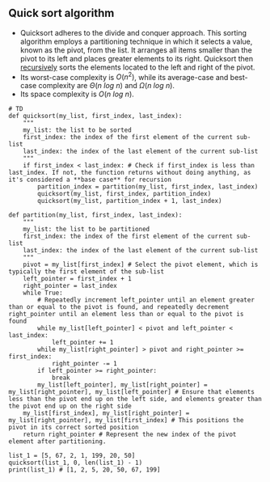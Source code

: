 ## Quick sort algorithm
- Quicksort adheres to the divide and conquer approach. This sorting algorithm employs a partitioning technique in which it selects a value, known as the pivot, from the list. It arranges all items smaller than the pivot to its left and places greater elements to its right. Quicksort then [recursively](Recursion.md) sorts the elements located to the left and right of the pivot.
- Its worst-case complexity is $O(n^2)$, while its average-case and best-case complexity are $\Theta(n \ log \ n)$ and $\Omega(n \ log \ n)$.
- Its space complexity is $O(n \ log \ n)$.

```
# TD
def quicksort(my_list, first_index, last_index):
    """
    my_list: the list to be sorted
    first_index: the index of the first element of the current sub-list
    last_index: the index of the last element of the current sub-list
    """
    if first_index < last_index: # Check if first_index is less than last_index. If not, the function returns without doing anything, as it's considered a **base case** for recursion
        partition_index = partition(my_list, first_index, last_index)
        quicksort(my_list, first_index, partition_index)
        quicksort(my_list, partition_index + 1, last_index)

def partition(my_list, first_index, last_index):
    """
    my_list: the list to be partitioned
    first_index: the index of the first element of the current sub-list
    last_index: the index of the last element of the current sub-list
    """
    pivot = my_list[first_index] # Select the pivot element, which is typically the first element of the sub-list
    left_pointer = first_index + 1
    right_pointer = last_index
    while True:
        # Repeatedly increment left_pointer until an element greater than or equal to the pivot is found, and repeatedly decrement right_pointer until an element less than or equal to the pivot is found
        while my_list[left_pointer] < pivot and left_pointer < last_index:
            left_pointer += 1
        while my_list[right_pointer] > pivot and right_pointer >= first_index:
            right_pointer -= 1
        if left_pointer >= right_pointer:
            break
        my_list[left_pointer], my_list[right_pointer] = my_list[right_pointer], my_list[left_pointer] # Ensure that elements less than the pivot end up on the left side, and elements greater than the pivot end up on the right side
    my_list[first_index], my_list[right_pointer] = my_list[right_pointer], my_list[first_index] # This positions the pivot in its correct sorted position
    return right_pointer # Represent the new index of the pivot element after partitioning.

list_1 = [5, 67, 2, 1, 199, 20, 50]
quicksort(list_1, 0, len(list_1) - 1)
print(list_1) # [1, 2, 5, 20, 50, 67, 199]

```
